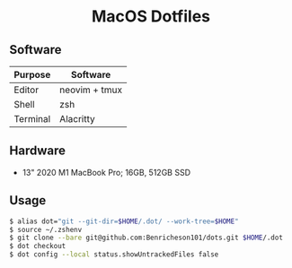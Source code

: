 <h1 align="center">MacOS Dotfiles</h1>

## Software
| **Purpose** | **Software**  |
| ----------- | ------------- |
| Editor      | neovim + tmux |
| Shell       | zsh           |
| Terminal    | Alacritty     |

## Hardware
- 13" 2020 M1 MacBook Pro; 16GB, 512GB SSD

## Usage
```sh
$ alias dot="git --git-dir=$HOME/.dot/ --work-tree=$HOME"
$ source ~/.zshenv
$ git clone --bare git@github.com:Benricheson101/dots.git $HOME/.dot
$ dot checkout
$ dot config --local status.showUntrackedFiles false
```
